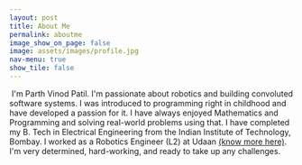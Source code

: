```yaml
---
layout: post
title: About Me
permalink: aboutme
image_show_on_page: false
image: assets/images/profile.jpg
nav-menu: true
show_tile: false
---
```

<p><span class="image right"><img src="assets/images/profile.jpg" alt="" border-radius="50%" /></span>
I'm Parth Vinod Patil. I'm passionate about robotics and building convoluted software systems. I was introduced to programming right in childhood and have developed a passion for it. I have always enjoyed Mathematics and Programming and solving real-world problems using that. I have completed my B. Tech in Electrical Engineering from the Indian Institute of Technology, Bombay. I worked as a Robotics Engineer (L2) at Udaan <a href="/project/vahan">(know more here)</a>. I'm very determined, hard-working, and ready to take up any challenges.
</p>
